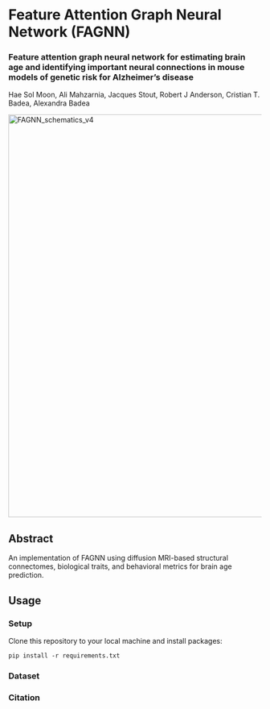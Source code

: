 # Feature Attention Graph Neural Network (FAGNN)

### Feature attention graph neural network for estimating brain age and identifying important neural connections in mouse models of genetic risk for Alzheimer’s disease

Hae Sol Moon, Ali Mahzarnia, Jacques Stout, Robert J Anderson, Cristian T. Badea, Alexandra Badea


<img width="800" alt="FAGNN_schematics_v4" src="https://github.com/DuneDrive/FAGNN/assets/70248584/4cf35f49-37ad-4451-8216-f4ab4c5bab7a">


## Abstract
An implementation of FAGNN using diffusion MRI-based structural connectomes, biological traits, and behavioral metrics for brain age prediction.


## Usage
### Setup
Clone this repository to your local machine and install packages:
```
pip install -r requirements.txt
```


### Dataset

### Citation

